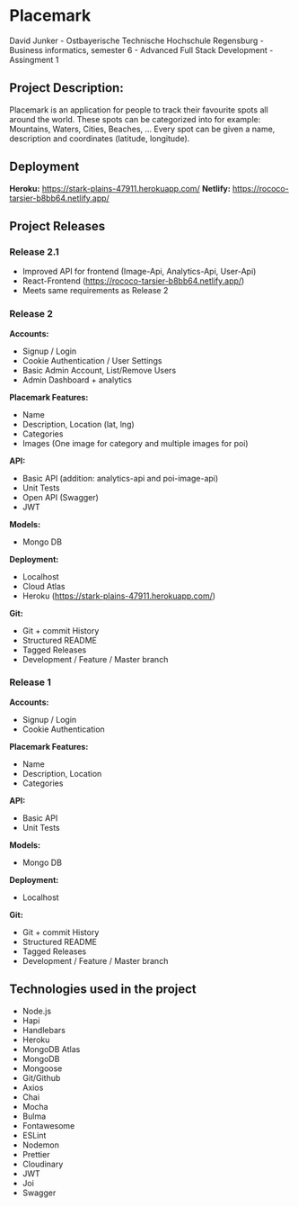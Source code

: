 # Placemark

David Junker -
Ostbayerische Technische Hochschule Regensburg -
Business informatics, semester 6 -
Advanced Full Stack Development -
Assingment 1

## Project Description:

Placemark is an application for people to track their favourite spots all around the world. These spots can be categorized into for example: Mountains, Waters, Cities, Beaches, ...
Every spot can be given a name, description and coordinates (latitude, longitude).

## Deployment

<b>Heroku:</b> https://stark-plains-47911.herokuapp.com/
<b>Netlify:</b> https://rococo-tarsier-b8bb64.netlify.app/

## Project Releases

### Release 2.1

- Improved API for frontend (Image-Api, Analytics-Api, User-Api)
- React-Frontend (https://rococo-tarsier-b8bb64.netlify.app/)
- Meets same requirements as Release 2

### Release 2

<b>Accounts:</b>

- Signup / Login
- Cookie Authentication / User Settings
- Basic Admin Account, List/Remove Users
- Admin Dashboard + analytics

<b>Placemark Features:</b>

- Name
- Description, Location (lat, lng)
- Categories
- Images (One image for category and multiple images for poi)

<b>API:</b>

- Basic API (addition: analytics-api and poi-image-api)
- Unit Tests
- Open API (Swagger)
- JWT

<b>Models:</b>

- Mongo DB

<b>Deployment:</b>

- Localhost
- Cloud Atlas
- Heroku (https://stark-plains-47911.herokuapp.com/)

<b>Git:</b>

- Git + commit History
- Structured README
- Tagged Releases
- Development / Feature / Master branch

### Release 1

<b>Accounts:</b>

- Signup / Login
- Cookie Authentication

<b>Placemark Features:</b>

- Name
- Description, Location
- Categories

<b>API:</b>

- Basic API
- Unit Tests

<b>Models:</b>

- Mongo DB

<b>Deployment:</b>

- Localhost

<b>Git:</b>

- Git + commit History
- Structured README
- Tagged Releases
- Development / Feature / Master branch

## Technologies used in the project

- Node.js
- Hapi
- Handlebars
- Heroku
- MongoDB Atlas
- MongoDB
- Mongoose
- Git/Github
- Axios
- Chai
- Mocha
- Bulma
- Fontawesome
- ESLint
- Nodemon
- Prettier
- Cloudinary
- JWT
- Joi
- Swagger
